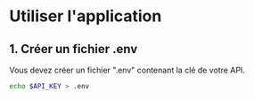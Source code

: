# Utiliser l'application

## 1. Créer un fichier .env
Vous devez créer un fichier ".env" contenant la clé de votre API.

```bash
echo $API_KEY > .env
```

